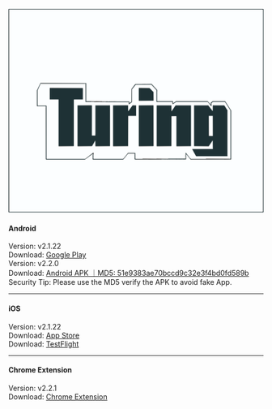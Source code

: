 ![Turing](./logo.svg) 
####  Android
Version: v2.1.22    
Download: [Google Play](https://play.google.com/store/apps/details?id=xyz.turingwallet.app)  
Version: v2.2.0    
Download: [Android APK ｜MD5: 51e9383ae70bccd9c32e3f4bd0fd589b ](https://cdn.turingwallet.xyz/TuringWallet/TuringWallet_v2.2.0_09190848.apk)  
Security Tip: Please use the MD5 verify the APK to avoid fake App. 

______________________________________________________________________________________________________________________
####  iOS
Version: v2.1.22    
Download: [App Store](https://apps.apple.com/us/app/turingwallet/id673901912)  
Download: [TestFlight](https://testflight.apple.com/join/yg3nR1v3)

______________________________________________________________________________________________________________________
####  Chrome Extension
Version:  v2.2.1  
Download: [Chrome Extension](https://chromewebstore.google.com/detail/turing-wallet/mjlneilmalioopigbcoamnebihcfndeg) 
